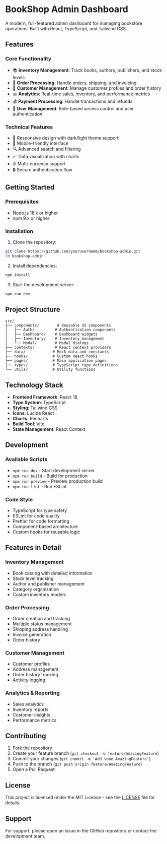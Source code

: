 # BookShop Admin Dashboard

A modern, full-featured admin dashboard for managing bookstore operations. Built with React, TypeScript, and Tailwind CSS.

## Features

### Core Functionality

- 📚 **Inventory Management**: Track books, authors, publishers, and stock levels
- 🛒 **Order Processing**: Handle orders, shipping, and invoicing
- 👥 **Customer Management**: Manage customer profiles and order history
- 📊 **Analytics**: Real-time sales, inventory, and performance metrics
- 💰 **Payment Processing**: Handle transactions and refunds
- 🔐 **User Management**: Role-based access control and user authentication

### Technical Features

- 🎨 Responsive design with dark/light theme support
- 📱 Mobile-friendly interface
- 🔍 Advanced search and filtering
- 📈 Data visualization with charts
- 🌐 Multi-currency support
- 🔒 Secure authentication flow

## Getting Started

### Prerequisites

- Node.js 18.x or higher
- npm 9.x or higher

### Installation

1. Clone the repository:

```bash
git clone https://github.com/yourusername/bookshop-admin.git
cd bookshop-admin
```

2. Install dependencies:

```bash
npm install
```

3. Start the development server:

```bash
npm run dev
```

## Project Structure

```
src/
├── components/        # Reusable UI components
│   ├── Auth/         # Authentication components
│   ├── Dashboard/    # Dashboard widgets
│   ├── Inventory/    # Inventory management
│   └── Modal/        # Modal dialogs
├── contexts/         # React context providers
├── data/            # Mock data and constants
├── hooks/           # Custom React hooks
├── pages/           # Main application pages
├── types/           # TypeScript type definitions
└── utils/           # Utility functions
```

## Technology Stack

- **Frontend Framework**: React 18
- **Type System**: TypeScript
- **Styling**: Tailwind CSS
- **Icons**: Lucide React
- **Charts**: Recharts
- **Build Tool**: Vite
- **State Management**: React Context

## Development

### Available Scripts

- `npm run dev` - Start development server
- `npm run build` - Build for production
- `npm run preview` - Preview production build
- `npm run lint` - Run ESLint

### Code Style

- TypeScript for type safety
- ESLint for code quality
- Prettier for code formatting
- Component-based architecture
- Custom hooks for reusable logic

## Features in Detail

### Inventory Management

- Book catalog with detailed information
- Stock level tracking
- Author and publisher management
- Category organization
- Custom inventory models

### Order Processing

- Order creation and tracking
- Multiple status management
- Shipping address handling
- Invoice generation
- Order history

### Customer Management

- Customer profiles
- Address management
- Order history tracking
- Activity logging

### Analytics & Reporting

- Sales analytics
- Inventory reports
- Customer insights
- Performance metrics

## Contributing

1. Fork the repository
2. Create your feature branch (`git checkout -b feature/AmazingFeature`)
3. Commit your changes (`git commit -m 'Add some AmazingFeature'`)
4. Push to the branch (`git push origin feature/AmazingFeature`)
5. Open a Pull Request

## License

This project is licensed under the MIT License - see the [LICENSE](LICENSE) file for details.

## Support

For support, please open an issue in the GitHub repository or contact the development team.
